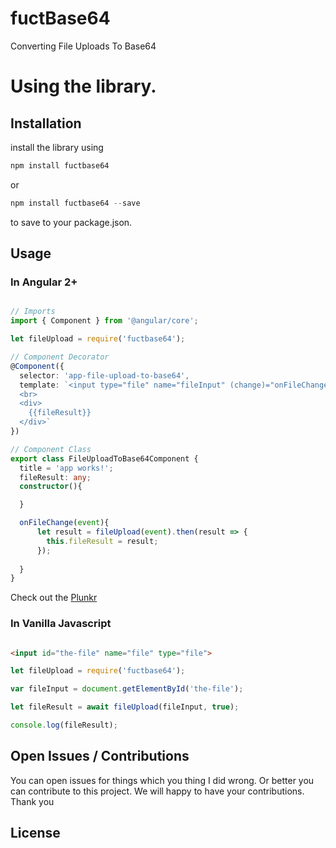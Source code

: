 # fuctBase64
Converting File Uploads To Base64

# Using the library.

## Installation

install the library using 

```js
npm install fuctbase64
```
or 

```js
npm install fuctbase64 --save
```
to save to your package.json.

## Usage

### In Angular 2+

```ts

// Imports
import { Component } from '@angular/core';

let fileUpload = require('fuctbase64');

// Component Decorator
@Component({
  selector: 'app-file-upload-to-base64',
  template: `<input type="file" name="fileInput" (change)="onFileChange($event)" #fileInput formControlName="fileUpload" />
  <br>
  <div>
    {{fileResult}}  
  </div>`
})

// Component Class
export class FileUploadToBase64Component {
  title = 'app works!';
  fileResult: any;
  constructor(){

  }

  onFileChange(event){
      let result = fileUpload(event).then(result => {
        this.fileResult = result;
      });
      
  }
}


```
Check out the [Plunkr](https://plnkr.co/edit/PiAFMiiveFch4tee6CbL?p=preview)

### In Vanilla Javascript

```html

<input id="the-file" name="file" type="file">

```


```js
let fileUpload = require('fuctbase64');

var fileInput = document.getElementById('the-file');

let fileResult = await fileUpload(fileInput, true);

console.log(fileResult);

```


## Open Issues / Contributions

You can open issues for things which you thing I did wrong. Or better you can contribute to this project. We will happy to have your contributions. Thank you

## License

